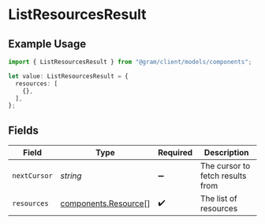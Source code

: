 # ListResourcesResult

## Example Usage

```typescript
import { ListResourcesResult } from "@gram/client/models/components";

let value: ListResourcesResult = {
  resources: [
    {},
  ],
};
```

## Fields

| Field                                                        | Type                                                         | Required                                                     | Description                                                  |
| ------------------------------------------------------------ | ------------------------------------------------------------ | ------------------------------------------------------------ | ------------------------------------------------------------ |
| `nextCursor`                                                 | *string*                                                     | :heavy_minus_sign:                                           | The cursor to fetch results from                             |
| `resources`                                                  | [components.Resource](../../models/components/resource.md)[] | :heavy_check_mark:                                           | The list of resources                                        |